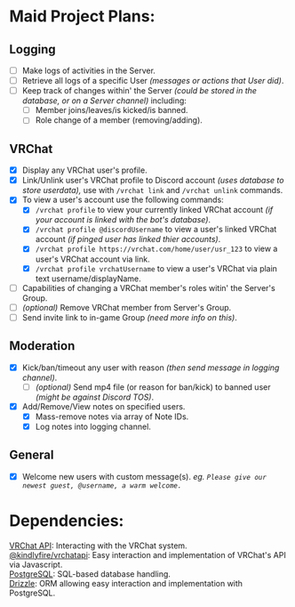 # Maid Project Plans:

## Logging
- [ ] Make logs of activities in the Server.
- [ ] Retrieve all logs of a specific User _(messages or actions that User did)_.
- [ ] Keep track of changes within' the Server _(could be stored in the database, or on a Server channel)_ including: 
   - [ ] Member joins/leaves/is kicked/is banned.
   - [ ] Role change of a member (removing/adding).

## VRChat
- [x] Display any VRChat user's profile.
- [x] Link/Unlink user's VRChat profile to Discord account _(uses database to store userdata),_ use with `/vrchat link` and `/vrchat unlink` commands.
- [x] To view a user's account use the following commands:
   - [x] `/vrchat profile` to view your currently linked VRChat account _(if your account is linked with the bot's database)_.
   - [x] `/vrchat profile @discordUsername` to view a user's linked VRChat account _(if pinged user has linked thier accounts)_.
   - [x] `/vrchat profile https://vrchat.com/home/user/usr_123` to view a user's VRChat account via link.
   - [x] `/vrchat profile vrchatUsername` to view a user's VRChat via plain text username/displayName.
- [ ] Capabilities of changing a VRChat member's roles witin' the Server's Group.
- [ ] _(optional)_ Remove VRChat member from Server's Group.
- [ ] Send invite link to in-game Group _(need more info on this)_.

## Moderation
- [x] Kick/ban/timeout any user with reason _(then send message in logging channel)_.
   - [ ] _(optional)_ Send mp4 file (or reason for ban/kick) to banned user _(might be against Discord TOS)_.
- [x] Add/Remove/View notes on specified users.
   - [x] Mass-remove notes via array of Note IDs.
   - [x] Log notes into logging channel.

## General
- [x] Welcome new users with custom message(s). _eg. `Please give our newest guest, @username, a warm welcome.`_


# Dependencies:
[VRChat API](https://vrchat.community): Interacting with the VRChat system. <br/>
[@kindlyfire/vrchatapi](https://www.npmjs.com/package/@kindlyfire/vrchatapi): Easy interaction and implementation of VRChat's API via Javascript. <br/>
[PostgreSQL](https://www.npmjs.com/package/pg): SQL-based database handling. <br/>
[Drizzle](https://orm.drizzle.team): ORM allowing easy interaction and implementation with PostgreSQL.